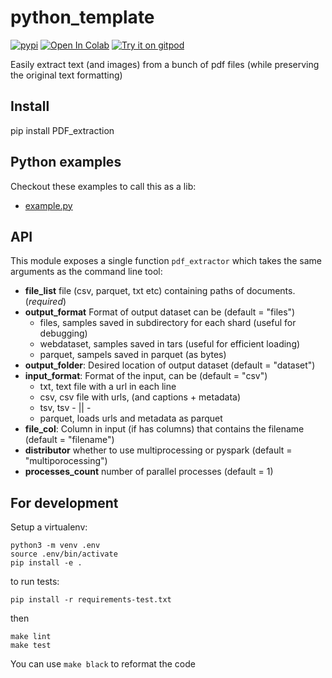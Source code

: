 # python_template
[![pypi](https://img.shields.io/pypi/v/python_template.svg)](https://pypi.python.org/pypi/python_template)
[![Open In Colab](https://colab.research.google.com/assets/colab-badge.svg)](https://colab.research.google.com/github/rom1504/python_template/blob/master/notebook/python_template_getting_started.ipynb)
[![Try it on gitpod](https://img.shields.io/badge/try-on%20gitpod-brightgreen.svg)](https://gitpod.io/#https://github.com/rom1504/python_template)

Easily extract text (and images) from a bunch of pdf files (while preserving the original text formatting)

## Install

pip install PDF_extraction

## Python examples

Checkout these examples to call this as a lib:
* [example.py](examples/example.py)

## API

This module exposes a single function `pdf_extractor` which takes the same arguments as the command line tool:


* **file_list** file (csv, parquet, txt etc) containing paths of documents. (*required*)
* **output_format**  Format of output dataset can be (default = "files")
    - files, samples saved in subdirectory for each shard (useful for debugging)
    - webdataset, samples saved in tars (useful for efficient loading)
    - parquet, sampels saved in parquet (as bytes)
* **output_folder**: Desired location of output dataset (default = "dataset")
* **input_format**: Format of the input, can be (default = "csv")
    - txt, text file with a url in each line
    - csv, csv file with urls, (and captions + metadata)
    - tsv, tsv - || -
    - parquet, loads urls and metadata as parquet
* **file_col**: Column in input (if has columns) that contains the filename (default = "filename")
* **distributor** whether to use multiprocessing or pyspark (default = "multiporocessing")
* **processes_count** number of parallel processes (default = 1)
## For development


Setup a virtualenv:

```
python3 -m venv .env
source .env/bin/activate
pip install -e .
```

to run tests:
```
pip install -r requirements-test.txt
```
then 
```
make lint
make test
```

You can use `make black` to reformat the code

